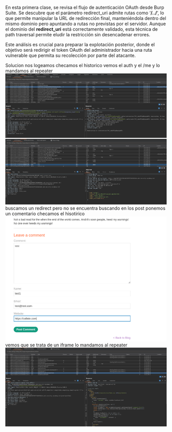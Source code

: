 En esta primera clase, se revisa el flujo de autenticación OAuth desde Burp Suite. Se descubre que el parámetro redirect_uri admite rutas como ‘**/../**‘, lo que permite manipular la URL de redirección final, manteniéndola dentro del mismo dominio pero apuntando a rutas no previstas por el servidor. Aunque el dominio del **redirect_uri** está correctamente validado, esta técnica de path traversal permite eludir la restricción sin desencadenar errores.

Este análisis es crucial para preparar la explotación posterior, donde el objetivo será redirigir el token OAuth del administrador hacia una ruta vulnerable que permita su recolección por parte del atacante.

Solucion
nos logeamos checamos el historico vemos el auth y el /me y lo mandamos al repeater
![Pasted_image_20250830193332.png](Imagenes/Pasted_image_20250830193332.png)
![Pasted_image_20250830193356.png](Imagenes/Pasted_image_20250830193356.png)
buscamos un redirect pero no se encuentra
buscando en los post ponemos un comentario checamos el hisotirico
![Pasted_image_20250830193453.png](Imagenes/Pasted_image_20250830193453.png)
vemos que se trata de un iframe lo mandamos al repeater
![Pasted_image_20250830193546.png](Imagenes/Pasted_image_20250830193546.png)